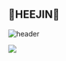 ## 🌱HEEJIN🌱 
![header](https://capsule-render.vercel.app/api?type=venom&color=auto&height=300&section=header&text=HEEJIN%20&fontSize=90)

<!--Python-->
  <img src="https://img.shields.io/badge/Python-3776AB?style=flat-square&logo=Python&logoColor=white"/>
  
<!--
**yang-hee/yang-hee** is a ✨ _special_ ✨ repository because its `README.md` (this file) appears on your GitHub profile.

Here are some ideas to get you started:

- 🔭 I’m currently working on ...
- 🌱 I’m currently learning ...
- 👯 I’m looking to collaborate on ...
- 🤔 I’m looking for help with ...
- 💬 Ask me about ...
- 📫 How to reach me: ...
- 😄 Pronouns: ...
- ⚡ Fun fact: ...
-->
